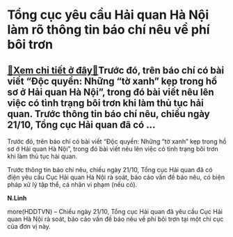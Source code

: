 Tổng cục yêu cầu Hải quan Hà Nội làm rõ thông tin báo chí nêu về phí bôi trơn
=============================================================================

[:gift:Xem chi tiết ở đây:gift:](https://hddtvn.com/tong-cuc-yeu-cau-hai-quan-ha-noi-lam-ro-thong-tin-bao-chi-neu-ve-phi-boi-tron/)Trước đó, trên báo chí có bài viết “Độc quyền: Những “tờ xanh” kẹp trong hồ sơ ở Hải quan Hà Nội”, trong đó bài viết nêu lên việc có tình trạng bôi trơn khi làm thủ tục hải quan. Trước thông tin báo chí nêu, chiều ngày 21/10, Tổng cục Hải quan đã có …
-----------------------------------------------------------------------------------------------------------------------------------------------------------------------------------------------------------------------------------------------------------


Trước đó, trên báo chí có bài viết “Độc quyền: Những “tờ xanh” kẹp trong hồ sơ ở Hải quan Hà Nội”, trong đó bài viết nêu lên việc có tình trạng bôi trơn khi làm thủ tục hải quan.


Trước thông tin báo chí nêu, chiều ngày 21/10, Tổng cục Hải quan đã có điện yêu cầu Cục Hải quan Hà Nội rà soát, báo cáo vấn đề báo nêu, có biện pháp xử lý tập thể, cá nhân vi phạm (nếu có).




**N.Linh**



more(HDDTVN) – Chiều ngày 21/10, Tổng cục Hải quan đã yêu cầu Cục Hải quan Hà Nội rà soát, báo cáo vấn đề báo nêu về phí bôi trơn tại một chi cục của đơn vị này.

